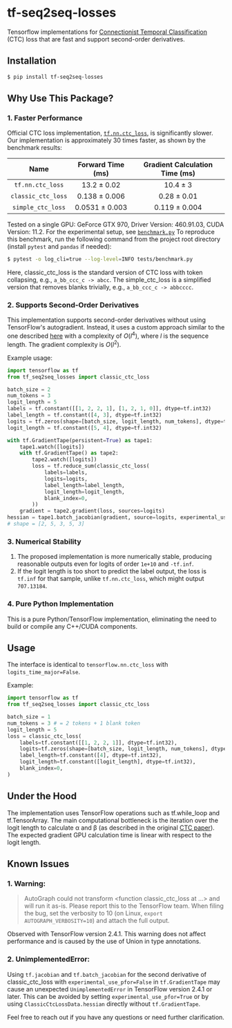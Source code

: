 # tf-seq2seq-losses
Tensorflow implementations for
[Connectionist Temporal Classification](file:///home/alexey/Downloads/Connectionist_temporal_classification_Labelling_un.pdf)
(CTC) loss that are fast and support second-order derivatives.

## Installation
```bash
$ pip install tf-seq2seq-losses
```

## Why Use This Package?
### 1. Faster Performance
Official CTC loss implementation, 
[`tf.nn.ctc_loss`](https://www.tensorflow.org/api_docs/python/tf/nn/ctc_loss),
is significantly slower.
Our implementation is approximately 30 times faster, as shown by the benchmark results:

|       Name       | Forward Time (ms) | Gradient Calculation Time (ms) |                 
|:----------------:|:-----------------:|:------------------------------:|
|  `tf.nn.ctc_loss`  |    13.2 ± 0.02    |            10.4 ± 3            |
| `classic_ctc_loss` |   0.138 ± 0.006   |          0.28 ± 0.01           |
| `simple_ctc_loss`  |  0.0531 ± 0.003   |         0.119 ± 0.004          |

Tested on a single GPU: GeForce GTX 970, Driver Version: 460.91.03, CUDA Version: 11.2. For the experimental setup, see
[`benchmark.py`](tests/performance_test.py)
To reproduce this benchmark, run the following command from the project root directory 
(install `pytest` and `pandas` if needed):
```bash
$ pytest -o log_cli=true --log-level=INFO tests/benchmark.py
```
Here, classic_ctc_loss is the standard version of CTC loss with token collapsing, e.g., `a_bb_ccc_c -> abcc`. 
The simple_ctc_loss is a simplified version that removes blanks trivially, e.g., `a_bb_ccc_c -> abbcccc`.

### 2. Supports Second-Order Derivatives
This implementation supports second-order derivatives without using TensorFlow's autogradient. 
Instead, it uses a custom approach similar to the one described
[here](https://www.tensorflow.org/api_docs/python/tf/nn/ctc_loss)
with a complexity of 
$O(l^4)$, 
where 
$l$
is the sequence length. The gradient complexity is 
$O(l^2)$.

Example usage:
```python
import tensorflow as tf
from tf_seq2seq_losses import classic_ctc_loss 

batch_size = 2
num_tokens = 3
logit_length = 5
labels = tf.constant([[1, 2, 2, 1], [1, 2, 1, 0]], dtype=tf.int32)
label_length = tf.constant([4, 3], dtype=tf.int32)
logits = tf.zeros(shape=[batch_size, logit_length, num_tokens], dtype=tf.float32)
logit_length = tf.constant([5, 4], dtype=tf.int32)

with tf.GradientTape(persistent=True) as tape1: 
    tape1.watch([logits])
    with tf.GradientTape() as tape2:
        tape2.watch([logits])
        loss = tf.reduce_sum(classic_ctc_loss(
            labels=labels,
            logits=logits,
            label_length=label_length,
            logit_length=logit_length,
            blank_index=0,
        ))
    gradient = tape2.gradient(loss, sources=logits)
hessian = tape1.batch_jacobian(gradient, source=logits, experimental_use_pfor=False)
# shape = [2, 5, 3, 5, 3]
```

### 3. Numerical Stability
1. The proposed implementation is more numerically stable, 
producing reasonable outputs even for logits of order `1e+10` and `-tf.inf`.
2. If the logit length is too short to predict the label output, 
the loss is `tf.inf` for that sample, unlike `tf.nn.ctc_loss`, which might output `707.13184`.


### 4. Pure Python Implementation
This is a pure Python/TensorFlow implementation, eliminating the need to build or compile any C++/CUDA components.


## Usage
The interface is identical to `tensorflow.nn.ctc_loss` with `logits_time_major=False`.

Example:
```python
import tensorflow as tf
from tf_seq2seq_losses import classic_ctc_loss

batch_size = 1
num_tokens = 3 # = 2 tokens + 1 blank token
logit_length = 5
loss = classic_ctc_loss(
    labels=tf.constant([[1, 2, 2, 1]], dtype=tf.int32),
    logits=tf.zeros(shape=[batch_size, logit_length, num_tokens], dtype=tf.float32),
    label_length=tf.constant([4], dtype=tf.int32),
    logit_length=tf.constant([logit_length], dtype=tf.int32),
    blank_index=0,
)
```

## Under the Hood
The implementation uses TensorFlow operations such as tf.while_loop and tf.TensorArray. 
The main computational bottleneck is the iteration over the logit length to calculate α and β 
(as described in the original
[CTC paper](file:///home/alexey/Downloads/Connectionist_temporal_classification_Labelling_un.pdf)). 
The expected gradient GPU calculation time is linear with respect to the logit length.

## Known Issues
### 1. Warning:
> AutoGraph could not transform <function classic_ctc_loss at ...> and will run it as-is.
Please report this to the TensorFlow team. When filing the bug, set the verbosity to 10 
(on Linux, `export AUTOGRAPH_VERBOSITY=10`) and attach the full output.

Observed with TensorFlow version 2.4.1. 
This warning does not affect performance and is caused by the use of Union in type annotations.

### 2. UnimplementedError:
Using `tf.jacobian` and `tf.batch_jacobian` for the second derivative of classic_ctc_loss with 
`experimental_use_pfor=False` in `tf.GradientTape` may cause an unexpected `UnimplementedError` 
in TensorFlow version 2.4.1 or later. 
This can be avoided by setting `experimental_use_pfor=True` 
or by using `ClassicCtcLossData.hessian` directly without `tf.GradientTape`.

Feel free to reach out if you have any questions or need further clarification.
